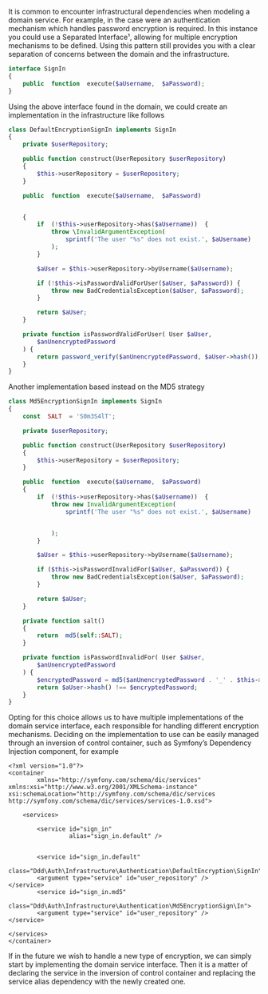It is common to encounter infrastructural dependencies when modeling a domain service. For example, in the case were an authentication mechanism which handles password encryption is required. In this instance you could use a Separated Interface¹, allowing for multiple encryption mechanisms to be defined. Using this pattern still provides you with a clear separation of concerns between the domain and the infrastructure.

```php
interface SignIn
{
    public  function  execute($aUsername,  $aPassword);
}
```

Using the above interface found in the domain, we could create an implementation in the infrastructure like follows

```php
class DefaultEncryptionSignIn implements SignIn
{
    private $userRepository;

    public function construct(UserRepository $userRepository)
    {
        $this->userRepository = $userRepository;
    }

    public  function  execute($aUsername,  $aPassword)


    {
        if  (!$this->userRepository->has($aUsername))  {
            throw \InvalidArgumentException(
                sprintf('The user "%s" does not exist.', $aUsername)
            );
        }

        $aUser = $this->userRepository->byUsername($aUsername);

        if (!$this->isPasswordValidForUser($aUser, $aPassword)) {
            throw new BadCredentialsException($aUser, $aPassword);
        }

        return $aUser;
    }

    private function isPasswordValidForUser( User $aUser,
        $anUnencryptedPassword
    ) {
        return password_verify($anUnencryptedPassword, $aUser->hash());
    }
}

```

Another implementation based instead on the MD5 strategy

```php
class Md5EncryptionSignIn implements SignIn
{
    const  SALT  = 'S0m3S4lT';

    private $userRepository;

    public function construct(UserRepository $userRepository)
    {
        $this->userRepository = $userRepository;
    }

    public  function  execute($aUsername,  $aPassword)
    {
        if  (!$this->userRepository->has($aUsername))  {
            throw new InvalidArgumentException(
                sprintf('The user "%s" does not exist.', $aUsername)


            );
        }

        $aUser = $this->userRepository->byUsername($aUsername);

        if ($this->isPasswordInvalidFor($aUser, $aPassword)) {
            throw new BadCredentialsException($aUser, $aPassword);
        }

        return $aUser;
    }

    private function salt()
    {
        return  md5(self::SALT);
    }

    private function isPasswordInvalidFor( User $aUser,
        $anUnencryptedPassword
    ) {
        $encryptedPassword = md5($anUnencryptedPassword . '_' . $this->salt());
        return $aUser->hash() !== $encryptedPassword;
    }
}

```

Opting for this choice allows us to have multiple implementations of the domain service interface, each responsible for handling different encryption mechanisms. Deciding on the implementation to use can be easily managed through an inversion of control container, such as Symfony’s Dependency Injection component, for example



```
<?xml version="1.0"?>
<container
        xmlns="http://symfony.com/schema/dic/services" xmlns:xsi="http://www.w3.org/2001/XMLSchema-instance" xsi:schemaLocation="http://symfony.com/schema/dic/services
http://symfony.com/schema/dic/services/services-1.0.xsd">

    <services>

        <service id="sign_in"
                 alias="sign_in.default" />


        <service id="sign_in.default"
                 class="Ddd\Auth\Infrastructure\Authentication\DefaultEncryption\SignIn">
        <argument type="service" id="user_repository" />
</service>
        <service id="sign_in.md5"
                 class="Ddd\Auth\Infrastructure\Authentication\Md5EncryptionSign\In">
        <argument type="service" id="user_repository" />
</service>

</services>
</container>
```

If in the future we wish to handle a new type of encryption, we can simply start by implementing the domain service interface. Then it is a matter of declaring the service in the inversion of control container and replacing the service alias dependency with the newly created one.

